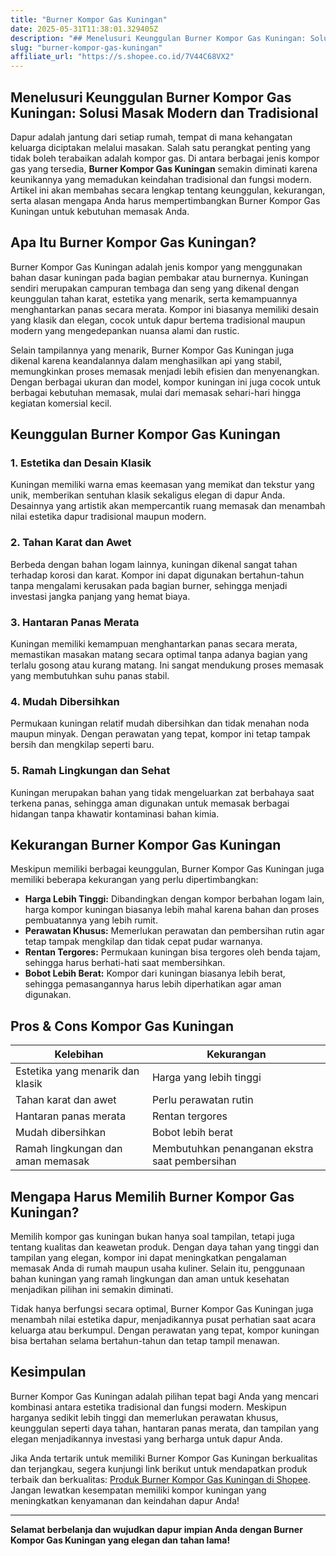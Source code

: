 ```yaml
---
title: "Burner Kompor Gas Kuningan"
date: 2025-05-31T11:38:01.329405Z
description: "## Menelusuri Keunggulan Burner Kompor Gas Kuningan: Solusi Masak Modern dan Tradisional..."
slug: "burner-kompor-gas-kuningan"
affiliate_url: "https://s.shopee.co.id/7V44C68VX2"
---
```

## Menelusuri Keunggulan Burner Kompor Gas Kuningan: Solusi Masak Modern dan Tradisional

Dapur adalah jantung dari setiap rumah, tempat di mana kehangatan keluarga diciptakan melalui masakan. Salah satu perangkat penting yang tidak boleh terabaikan adalah kompor gas. Di antara berbagai jenis kompor gas yang tersedia, **Burner Kompor Gas Kuningan** semakin diminati karena keunikannya yang memadukan keindahan tradisional dan fungsi modern. Artikel ini akan membahas secara lengkap tentang keunggulan, kekurangan, serta alasan mengapa Anda harus mempertimbangkan Burner Kompor Gas Kuningan untuk kebutuhan memasak Anda.

## Apa Itu Burner Kompor Gas Kuningan?

Burner Kompor Gas Kuningan adalah jenis kompor yang menggunakan bahan dasar kuningan pada bagian pembakar atau burnernya. Kuningan sendiri merupakan campuran tembaga dan seng yang dikenal dengan keunggulan tahan karat, estetika yang menarik, serta kemampuannya menghantarkan panas secara merata. Kompor ini biasanya memiliki desain yang klasik dan elegan, cocok untuk dapur bertema tradisional maupun modern yang mengedepankan nuansa alami dan rustic.

Selain tampilannya yang menarik, Burner Kompor Gas Kuningan juga dikenal karena keandalannya dalam menghasilkan api yang stabil, memungkinkan proses memasak menjadi lebih efisien dan menyenangkan. Dengan berbagai ukuran dan model, kompor kuningan ini juga cocok untuk berbagai kebutuhan memasak, mulai dari memasak sehari-hari hingga kegiatan komersial kecil.

## Keunggulan Burner Kompor Gas Kuningan

### 1. Estetika dan Desain Klasik
Kuningan memiliki warna emas keemasan yang memikat dan tekstur yang unik, memberikan sentuhan klasik sekaligus elegan di dapur Anda. Desainnya yang artistik akan mempercantik ruang memasak dan menambah nilai estetika dapur tradisional maupun modern.

### 2. Tahan Karat dan Awet
Berbeda dengan bahan logam lainnya, kuningan dikenal sangat tahan terhadap korosi dan karat. Kompor ini dapat digunakan bertahun-tahun tanpa mengalami kerusakan pada bagian burner, sehingga menjadi investasi jangka panjang yang hemat biaya.

### 3. Hantaran Panas Merata
Kuningan memiliki kemampuan menghantarkan panas secara merata, memastikan masakan matang secara optimal tanpa adanya bagian yang terlalu gosong atau kurang matang. Ini sangat mendukung proses memasak yang membutuhkan suhu panas stabil.

### 4. Mudah Dibersihkan
Permukaan kuningan relatif mudah dibersihkan dan tidak menahan noda maupun minyak. Dengan perawatan yang tepat, kompor ini tetap tampak bersih dan mengkilap seperti baru.

### 5. Ramah Lingkungan dan Sehat
Kuningan merupakan bahan yang tidak mengeluarkan zat berbahaya saat terkena panas, sehingga aman digunakan untuk memasak berbagai hidangan tanpa khawatir kontaminasi bahan kimia.

## Kekurangan Burner Kompor Gas Kuningan

Meskipun memiliki berbagai keunggulan, Burner Kompor Gas Kuningan juga memiliki beberapa kekurangan yang perlu dipertimbangkan:

- **Harga Lebih Tinggi:** Dibandingkan dengan kompor berbahan logam lain, harga kompor kuningan biasanya lebih mahal karena bahan dan proses pembuatannya yang lebih rumit.
- **Perawatan Khusus:** Memerlukan perawatan dan pembersihan rutin agar tetap tampak mengkilap dan tidak cepat pudar warnanya.
- **Rentan Tergores:** Permukaan kuningan bisa tergores oleh benda tajam, sehingga harus berhati-hati saat membersihkan.
- **Bobot Lebih Berat:** Kompor dari kuningan biasanya lebih berat, sehingga pemasangannya harus lebih diperhatikan agar aman digunakan.

## Pros & Cons Kompor Gas Kuningan

| **Kelebihan**                         | **Kekurangan**                              |
|---------------------------------------|--------------------------------------------|
| Estetika yang menarik dan klasik  | Harga yang lebih tinggi                 |
| Tahan karat dan awet               | Perlu perawatan rutin                   |
| Hantaran panas merata              | Rentan tergores                          |
| Mudah dibersihkan                  | Bobot lebih berat                      |
| Ramah lingkungan dan aman memasak | Membutuhkan penanganan ekstra saat pembersihan |

## Mengapa Harus Memilih Burner Kompor Gas Kuningan?

Memilih kompor gas kuningan bukan hanya soal tampilan, tetapi juga tentang kualitas dan keawetan produk. Dengan daya tahan yang tinggi dan tampilan yang elegan, kompor ini dapat meningkatkan pengalaman memasak Anda di rumah maupun usaha kuliner. Selain itu, penggunaan bahan kuningan yang ramah lingkungan dan aman untuk kesehatan menjadikan pilihan ini semakin diminati.

Tidak hanya berfungsi secara optimal, Burner Kompor Gas Kuningan juga menambah nilai estetika dapur, menjadikannya pusat perhatian saat acara keluarga atau berkumpul. Dengan perawatan yang tepat, kompor kuningan bisa bertahan selama bertahun-tahun dan tetap tampil menawan.

## Kesimpulan

Burner Kompor Gas Kuningan adalah pilihan tepat bagi Anda yang mencari kombinasi antara estetika tradisional dan fungsi modern. Meskipun harganya sedikit lebih tinggi dan memerlukan perawatan khusus, keunggulan seperti daya tahan, hantaran panas merata, dan tampilan yang elegan menjadikannya investasi yang berharga untuk dapur Anda.

Jika Anda tertarik untuk memiliki Burner Kompor Gas Kuningan berkualitas dan terjangkau, segera kunjungi link berikut untuk mendapatkan produk terbaik dan berkualitas: [Produk Burner Kompor Gas Kuningan di Shopee](https://s.shopee.co.id/7V44C68VX2). Jangan lewatkan kesempatan memiliki kompor kuningan yang meningkatkan kenyamanan dan keindahan dapur Anda!

---

**Selamat berbelanja dan wujudkan dapur impian Anda dengan Burner Kompor Gas Kuningan yang elegan dan tahan lama!**